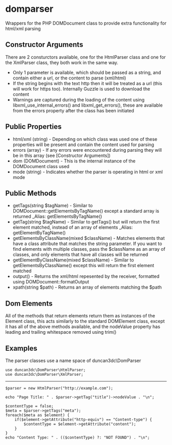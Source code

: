 domparser
=========

Wrappers for the PHP DOMDocument class to provide extra functionality for html/xml parsing


Constructor Arguments
---------------------
There are 2 consturctors available, one for the HtmlParser class and one for the XmlParser class, they both work in the same way.
* Only 1 parameter is available, which should be passed as a string, and contain either a url, or the content to parse (xml/html)
* If the string begins with the text http then it will be treated as a url (this will work for https too). Internally Guzzle is used to download the content
* Warnings are captured during the loading of the content using libxml_use_internal_errors() and libxml_get_errors(), these are available from the errors property after the class has been initiated


Public Properties
-----------------
* html/xml (string) - Depending on which class was used one of these properties will be present and contain the content used for parsing
* errors (array) - If any errors were encountered during parsing they will be in this array (see [Constructor Arguments])
* dom (DOMDocument) - This is the internal instance of the DOMDocument class used
* mode (string) - Indicates whether the parser is operating in html or xml mode


Public Methods
--------------
* getTags(string $tagName) - Similar to DOMDocument::getElementsByTagName() except a standard array is returned
_Alias: getElementsByTagName()
* getTag(string $tagName) - Similar to getTags() but will return the first element matched, instead of an array of elements
_Alias: getElementByTagName()
* getElementsByClassName(mixed $className) - Matches elements that have a class attribute that matches the string parameter.
If you want to find elements with multiple classes, pass the $className as an array of classes, and only elements that have all classes will be returned
* getElementByClassName(mixed $className) - Similar to getElementsByClassName() except this will return the first element matched
* output() - Returns the xml/html repesented by the receiver, formatted using DOMDocument::formatOutput
* xpath(string $path) - Returns an array of elements matching the $path


Dom Elements
------------
All of the methods that return elements return them as instances of the Element class, this acts similarly to the standard DOMElement class, except it has all of the above methods available, and the nodeValue property has leading and trailing whitespace removed using trim()


Examples
--------

The parser classes use a name space of duncan3dc\DomParser
```
use duncan3dc\DomParser\HtmlParser;
use duncan3dc\DomParser\XmlParser;
```

-------------------

```
$parser = new HtmlParser("http://example.com");

echo "Page Title: " . $parser->getTag("title")->nodeValue . "\n";

$contentType = false;
$meta = $parser->getTags("meta");
foreach($meta as $element) {
	if($element->getAttribute("http-equiv") == "Content-type") {
		$contentType = $element->getAttribute("content");
	}
}
echo "Content Type: " . (($contentType) ?: "NOT FOUND") . "\n";
```
